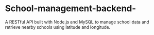 # School-management-backend-
A RESTful API built with Node.js and MySQL to manage school data and retrieve nearby schools using latitude and longitude.
